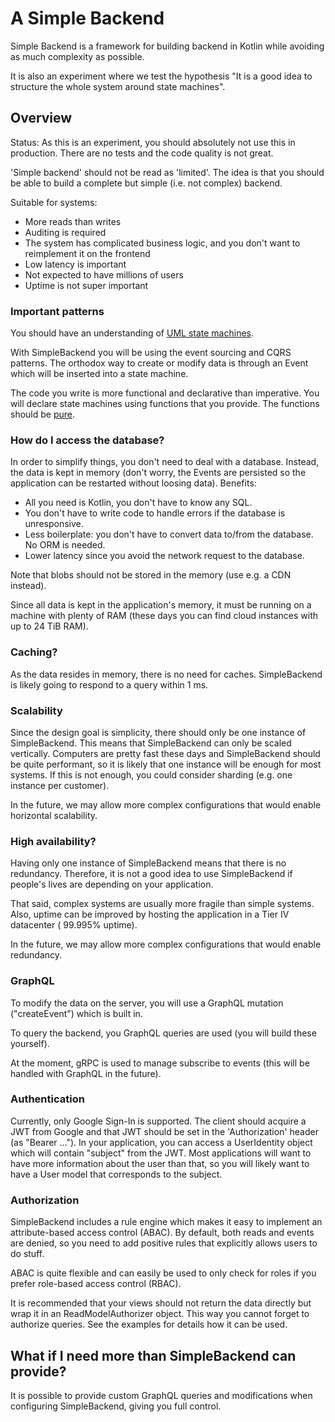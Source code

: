 # A Simple Backend

Simple Backend is a framework for building backend in Kotlin while avoiding as much complexity as possible.

It is also an experiment where we test the hypothesis "It is a good idea to structure the whole system around state machines".

## Overview

Status: As this is an experiment, you should absolutely not use this in production. There are no tests and the code quality is not great.

'Simple backend' should not be read as 'limited'. The idea is that you should be able to build a complete but simple (i.e. not complex) backend.

Suitable for systems:

* More reads than writes
* Auditing is required
* The system has complicated business logic, and you don't want to reimplement it on the frontend
* Low latency is important
* Not expected to have millions of users
* Uptime is not super important

### Important patterns

You should have an understanding of [UML state machines](https://en.wikipedia.org/wiki/UML_state_machine).

With SimpleBackend you will be using the event sourcing and CQRS patterns. The orthodox way to create or modify data is through an Event which will be inserted
into a state machine.

The code you write is more functional and declarative than imperative. You will declare state machines using functions that you provide. The functions should be
[pure](https://en.wikipedia.org/wiki/Pure_function).

### How do I access the database?

In order to simplify things, you don't need to deal with a database. Instead, the data is kept in memory (don't worry, the Events are persisted so the
application can be restarted without loosing data). Benefits:

* All you need is Kotlin, you don't have to know any SQL.
* You don't have to write code to handle errors if the database is unresponsive.
* Less boilerplate: you don't have to convert data to/from the database. No ORM is needed.
* Lower latency since you avoid the network request to the database.

Note that blobs should not be stored in the memory (use e.g. a CDN instead).

Since all data is kept in the application's memory, it must be running on a machine with plenty of RAM (these days you can find cloud instances with up to 24
TiB RAM).

### Caching?

As the data resides in memory, there is no need for caches. SimpleBackend is likely going to respond to a query within 1 ms.

### Scalability

Since the design goal is simplicity, there should only be one instance of SimpleBackend. This means that SimpleBackend can only be scaled vertically. Computers
are pretty fast these days and SimpleBackend should be quite performant, so it is likely that one instance will be enough for most systems. If this is not
enough, you could consider sharding (e.g. one instance per customer).

In the future, we may allow more complex configurations that would enable horizontal scalability.

### High availability?

Having only one instance of SimpleBackend means that there is no redundancy. Therefore, it is not a good idea to use SimpleBackend if people's lives are
depending on your application.

That said, complex systems are usually more fragile than simple systems. Also, uptime can be improved by hosting the application in a Tier IV datacenter (
99.995% uptime).

In the future, we may allow more complex configurations that would enable redundancy.

### GraphQL

To modify the data on the server, you will use a GraphQL mutation ("createEvent") which is built in.

To query the backend, you GraphQL queries are used (you will build these yourself).

At the moment, gRPC is used to manage subscribe to events (this will be handled with GraphQL in the future).

### Authentication

Currently, only Google Sign-In is supported. The client should acquire a JWT from Google and that JWT should be set in the 'Authorization' header
(as "Bearer ..."). In your application, you can access a UserIdentity object which will contain "subject" from the JWT. Most applications will want to have more
information about the user than that, so you will likely want to have a User model that corresponds to the subject.

### Authorization

SimpleBackend includes a rule engine which makes it easy to implement an attribute-based access control (ABAC). By default, both reads and events are denied, so
you need to add positive rules that explicitly allows users to do stuff.

ABAC is quite flexible and can easily be used to only check for roles if you prefer role-based access control (RBAC).

It is recommended that your views should not return the data directly but wrap it in an ReadModelAuthorizer object. This way you cannot forget to authorize
queries. See the examples for details how it can be used.

## What if I need more than SimpleBackend can provide?

It is possible to provide custom GraphQL queries and modifications when configuring SimpleBackend, giving you full control.

